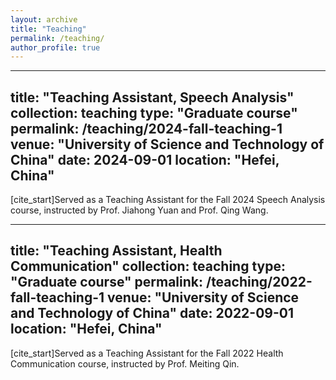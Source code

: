 ```yaml
---
layout: archive
title: "Teaching"
permalink: /teaching/
author_profile: true
---
```



---
title: "Teaching Assistant, Speech Analysis" 
collection: teaching
type: "Graduate course"
permalink: /teaching/2024-fall-teaching-1
venue: "University of Science and Technology of China"
date: 2024-09-01
location: "Hefei, China"
---

[cite_start]Served as a Teaching Assistant for the Fall 2024 Speech Analysis course, instructed by Prof. Jiahong Yuan and Prof. Qing Wang.

---
title: "Teaching Assistant, Health Communication"
collection: teaching
type: "Graduate course"
permalink: /teaching/2022-fall-teaching-1
venue: "University of Science and Technology of China"
date: 2022-09-01
location: "Hefei, China"
---

[cite_start]Served as a Teaching Assistant for the Fall 2022 Health Communication course, instructed by Prof. Meiting Qin.
